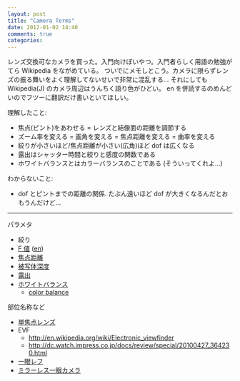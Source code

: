 ```yaml
---
layout: post
title: "Camera Terms"
date: 2012-01-02 14:40
comments: true
categories: 
---
```


レンズ交換可なカメラを買った。入門向けぽいやつ。入門者らしく用語の勉強がてら Wikipedia をながめている。
ついでにメモしとこう。カメラに限らずレンズの振る舞いをよく理解してないせいで非常に混乱する...
それにしても Wikipedia(J) のカメラ周辺はうんちく語り色がひどい。 en を併読するのめんどいのでフツーに翻訳だけ書いといてほしい。

理解したこと:

 * 焦点(ピント)をあわせる = レンズと結像面の距離を調節する
 * ズーム率を変える = 画角を変える = 焦点距離を変える = 曲率を変える
 * 絞りが小さいほど/焦点距離が小さい(広角)ほど dof は広くなる
 * 露出はシャッター時間と絞りと感度の関数である
 * ホワイトバランスとはカラーバランスのことである (そういってくれよ...)

わからないこと:

 * dof とピントまでの距離の関係. たぶん遠いほど dof が大きくなるんだとおもうんだけど...

----

パラメタ

 * 絞り
 * [F 値](http://ja.wikipedia.org/wiki/F%E5%80%A4) ([en](http://en.wikipedia.org/wiki/F-number))
 * [焦点距離](http://ja.wikipedia.org/wiki/%E7%84%A6%E7%82%B9%E8%B7%9D%E9%9B%A2)
 * [被写体深度](http://ja.wikipedia.org/wiki/%E8%A2%AB%E5%86%99%E7%95%8C%E6%B7%B1%E5%BA%A6)
 * [露出](http://ja.wikipedia.org/wiki/%E9%9C%B2%E5%87%BA_(%E5%86%99%E7%9C%9F))
 * [ホワイトバランス](http://ja.wikipedia.org/wiki/%E3%83%9B%E3%83%AF%E3%82%A4%E3%83%88%E3%83%90%E3%83%A9%E3%83%B3%E3%82%B9)
   * [color balance](http://en.wikipedia.org/wiki/Color_balance)

部位名称など

 * [単焦点レンズ](http://ja.wikipedia.org/wiki/%E5%86%99%E7%9C%9F%E3%83%AC%E3%83%B3%E3%82%BA#.E5.8D.98.E7.84.A6.E7.82.B9.E3.83.AC.E3.83.B3.E3.82.BA)
 * EVF
   * http://en.wikipedia.org/wiki/Electronic_viewfinder
   * http://dc.watch.impress.co.jp/docs/review/special/20100427_364230.html
 * [一眼レフ](http://ja.wikipedia.org/wiki/%E4%B8%80%E7%9C%BC%E3%83%AC%E3%83%95%E3%82%AB%E3%83%A1%E3%83%A9)
 * [ミラーレス一眼カメラ](http://ja.wikipedia.org/wiki/%E3%83%9F%E3%83%A9%E3%83%BC%E3%83%AC%E3%82%B9%E4%B8%80%E7%9C%BC%E3%82%AB%E3%83%A1%E3%83%A9)
